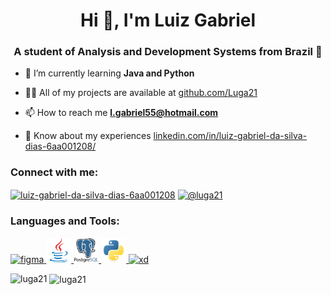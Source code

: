 <h1 align="center">Hi 👋, I'm Luiz Gabriel</h1>
<h3 align="center">A student of Analysis and Development Systems from Brazil 🚀</h3>

- 🌱 I’m currently learning **Java and Python**

- 👨‍💻 All of my projects are available at [github.com/Luga21](github.com/Luga21)

- 📫 How to reach me **l.gabriel55@hotmail.com**

- 📄 Know about my experiences [linkedin.com/in/luiz-gabriel-da-silva-dias-6aa001208/](linkedin.com/in/luiz-gabriel-da-silva-dias-6aa001208/)

<h3 align="left">Connect with me:</h3>
<p align="left">
<a href="https://linkedin.com/in/luiz-gabriel-da-silva-dias-6aa001208" target="blank"><img align="center" src="https://raw.githubusercontent.com/rahuldkjain/github-profile-readme-generator/master/src/images/icons/Social/linked-in-alt.svg" alt="luiz-gabriel-da-silva-dias-6aa001208" height="30" width="40" /></a>
<a href="https://www.youtube.com/c/@luga21" target="blank"><img align="center" src="https://raw.githubusercontent.com/rahuldkjain/github-profile-readme-generator/master/src/images/icons/Social/youtube.svg" alt="@luga21" height="30" width="40" /></a>
</p>

<h3 align="left">Languages and Tools:</h3>
<p align="left"> <a href="https://www.figma.com/" target="_blank" rel="noreferrer"> <img src="https://www.vectorlogo.zone/logos/figma/figma-icon.svg" alt="figma" width="40" height="40"/> </a> <a href="https://www.java.com" target="_blank" rel="noreferrer"> <img src="https://raw.githubusercontent.com/devicons/devicon/master/icons/java/java-original.svg" alt="java" width="40" height="40"/> </a> <a href="https://www.postgresql.org" target="_blank" rel="noreferrer"> <img src="https://raw.githubusercontent.com/devicons/devicon/master/icons/postgresql/postgresql-original-wordmark.svg" alt="postgresql" width="40" height="40"/> </a> <a href="https://www.python.org" target="_blank" rel="noreferrer"> <img src="https://raw.githubusercontent.com/devicons/devicon/master/icons/python/python-original.svg" alt="python" width="40" height="40"/> </a> <a href="https://www.adobe.com/products/xd.html" target="_blank" rel="noreferrer"> <img src="https://cdn.worldvectorlogo.com/logos/adobe-xd.svg" alt="xd" width="40" height="40"/> </a> </p>

<p><img align="left" src="https://github-readme-stats.vercel.app/api/top-langs?username=luga21&show_icons=true&locale=en&layout=compact" alt="luga21" /></p>

<p>&nbsp;<img align="center" src="https://github-readme-stats.vercel.app/api?username=luga21&show_icons=true&locale=en" alt="luga21" /></p>

